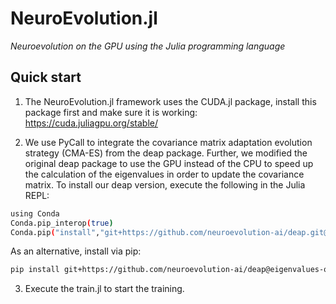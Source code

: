 # NeuroEvolution.jl

*Neuroevolution on the GPU using the Julia programming language*

## Quick start

1. The NeuroEvolution.jl framework uses the CUDA.jl package, install this package first and make sure it is working: https://cuda.juliagpu.org/stable/

2. We use PyCall to integrate the covariance matrix adaptation evolution strategy (CMA-ES) from the deap package. Further, we modified the original deap package to use the GPU instead of the CPU to speed up the calculation of the eigenvalues in order to update the covariance matrix. To install our deap version, execute the following in the Julia REPL:

```bash
using Conda
Conda.pip_interop(true)
Conda.pip("install","git+https://github.com/neuroevolution-ai/deap.git@eigenvalues-on-gpu")
```

As an alternative, install via pip:

```bash
pip install git+https://github.com/neuroevolution-ai/deap@eigenvalues-on-gpu
```

3. Execute the train.jl to start the training.
